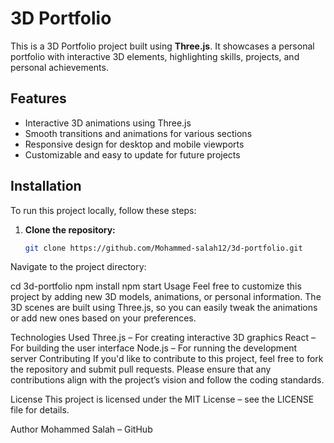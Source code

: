 
# 3D Portfolio

This is a 3D Portfolio project built using **Three.js**. It showcases a personal portfolio with interactive 3D elements, highlighting skills, projects, and personal achievements.

## Features

- Interactive 3D animations using Three.js
- Smooth transitions and animations for various sections
- Responsive design for desktop and mobile viewports
- Customizable and easy to update for future projects

## Installation

To run this project locally, follow these steps:

1. **Clone the repository:**
   ```bash
   git clone https://github.com/Mohammed-salah12/3d-portfolio.git
Navigate to the project directory:

cd 3d-portfolio
npm install
npm start
Usage
Feel free to customize this project by adding new 3D models, animations, or personal information. The 3D scenes are built using Three.js, so you can easily tweak the animations or add new ones based on your preferences.

Technologies Used
Three.js – For creating interactive 3D graphics
React – For building the user interface
Node.js – For running the development server
Contributing
If you'd like to contribute to this project, feel free to fork the repository and submit pull requests. Please ensure that any contributions align with the project’s vision and follow the coding standards.

License
This project is licensed under the MIT License – see the LICENSE file for details.

Author
Mohammed Salah – GitHub
